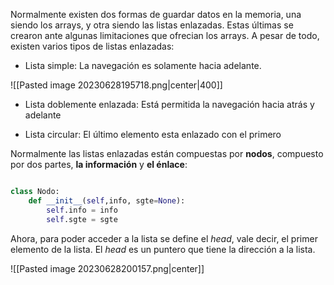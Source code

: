 
Normalmente existen dos formas de guardar datos en la memoria, una siendo los arrays, y otra siendo las listas enlazadas. Estas últimas se crearon ante algunas limitaciones que ofrecian los arrays. A pesar de todo, existen varios tipos de listas enlazadas: 

- Lista simple: La navegación es solamente hacia adelante. 

![[Pasted image 20230628195718.png|center|400]]

- Lista doblemente enlazada: Está permitida la navegación hacia atrás y adelante

- Lista circular: El último elemento esta enlazado con el primero

Normalmente las listas enlazadas están compuestas por **nodos**, compuesto por dos partes, **la información** y **el énlace**: 

```python  

class Nodo: 
	def __init__(self,info, sgte=None):
		self.info = info 
		self.sgte = sgte 

```

Ahora, para poder acceder a la lista se define el *head*, vale decir, el primer elemento de la lista. El *head* es un puntero que tiene la dirección a la lista. 

![[Pasted image 20230628200157.png|center]]


